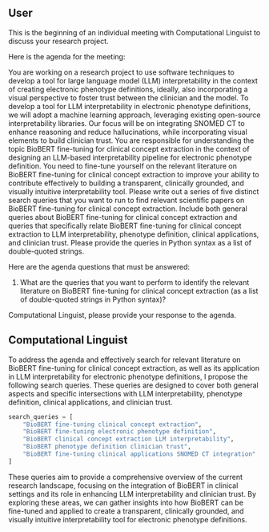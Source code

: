 ## User

This is the beginning of an individual meeting with Computational Linguist to discuss your research project.

Here is the agenda for the meeting:

You are working on a research project to use software techniques to develop a tool for large language model (LLM) interpretability in the context of creating electronic phenotype definitions, ideally, also incorporating a visual perspective to foster trust between the clinician and the model. To develop a tool for LLM interpretability in electronic phenotype definitions, we will adopt a machine learning approach, leveraging existing open-source interpretability libraries. Our focus will be on integrating SNOMED CT to enhance reasoning and reduce hallucinations, while incorporating visual elements to build clinician trust.
                You are responsible for understanding the topic BioBERT fine-tuning for clinical concept extraction in the context of designing an LLM-based interpretability pipeline for electronic phenotype definition.
                You need to fine-tune yourself on the relevant literature on BioBERT fine-tuning for clinical concept extraction to improve your ability to contribute effectively to building a transparent, clinically grounded, and visually intuitive interpretability tool.
                Please write out a series of five distinct search queries that you want to run to find relevant scientific papers on BioBERT fine-tuning for clinical concept extraction. Include both general queries about BioBERT fine-tuning for clinical concept extraction and queries that specifically relate BioBERT fine-tuning for clinical concept extraction to LLM interpretability, phenotype definition, clinical applications, and clinician trust.
                Please provide the queries in Python syntax as a list of double-quoted strings.

Here are the agenda questions that must be answered:

1. What are the queries that you want to perform to identify the relevant literature on BioBERT fine-tuning for clinical concept extraction (as a list of double-quoted strings in Python syntax)?

Computational Linguist, please provide your response to the agenda.

## Computational Linguist

To address the agenda and effectively search for relevant literature on BioBERT fine-tuning for clinical concept extraction, as well as its application in LLM interpretability for electronic phenotype definitions, I propose the following search queries. These queries are designed to cover both general aspects and specific intersections with LLM interpretability, phenotype definition, clinical applications, and clinician trust.

```python
search_queries = [
    "BioBERT fine-tuning clinical concept extraction",
    "BioBERT fine-tuning electronic phenotype definition",
    "BioBERT clinical concept extraction LLM interpretability",
    "BioBERT phenotype definition clinician trust",
    "BioBERT fine-tuning clinical applications SNOMED CT integration"
]
```

These queries aim to provide a comprehensive overview of the current research landscape, focusing on the integration of BioBERT in clinical settings and its role in enhancing LLM interpretability and clinician trust. By exploring these areas, we can gather insights into how BioBERT can be fine-tuned and applied to create a transparent, clinically grounded, and visually intuitive interpretability tool for electronic phenotype definitions.

